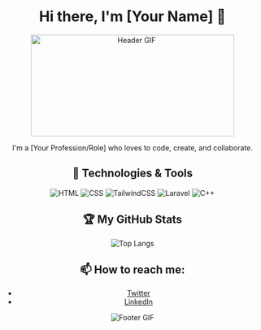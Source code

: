 <div align="center">

# Hi there, I'm [Your Name] 👋

<img src="https://media.giphy.com/media/5S3fL3mH5iSGPJZBNR/giphy.gif" width="400" height="200" alt="Header GIF">

I'm a [Your Profession/Role] who loves to code, create, and collaborate.

## 🔧 Technologies & Tools
![HTML](https://img.shields.io/badge/-HTML-black?style=flat-square&logo=html5)
![CSS](https://img.shields.io/badge/-CSS-black?style=flat-square&logo=css3)
![TailwindCSS](https://img.shields.io/badge/-TailwindCSS-black?style=flat-square&logo=tailwindcss)
![Laravel](https://img.shields.io/badge/-Laravel-black?style=flat-square&logo=laravel)
![C++](https://img.shields.io/badge/-C++-black?style=flat-square&logo=cplusplus)

## 🏆 My GitHub Stats
![Top Langs](https://github-readme-stats.vercel.app/api/top-langs/?username=yourusername&layout=compact&theme=radical)

## 📫 How to reach me:
- [Twitter](https://twitter.com/yourhandle)
- [LinkedIn](https://linkedin.com/in/yourhandle)

<img src="./your-footer-image.gif" alt="Footer GIF">

</div>
